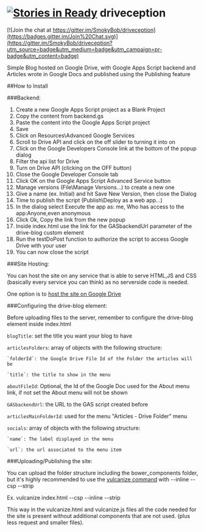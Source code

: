 [![Stories in Ready](https://badge.waffle.io/SmokyBob/driveception.png?label=ready&title=Ready)](https://waffle.io/SmokyBob/driveception)
driveception
============

[![Join the chat at https://gitter.im/SmokyBob/driveception](https://badges.gitter.im/Join%20Chat.svg)](https://gitter.im/SmokyBob/driveception?utm_source=badge&utm_medium=badge&utm_campaign=pr-badge&utm_content=badge)

Simple Blog hosted on Google Drive, with Google Apps Script backend and Articles wrote in Google Docs and published using the Publishing feature

##How to Install

###Backend:

1. Create a new Google Apps Script project as a Blank Project
2. Copy the content from backend.gs
3. Paste the content into the Google Apps Script project
4. Save
5. Click on Resources\Advanced Google Services
6. Scroll to Drive API and click on the off slider to turning it into on
7. Click on the Google Developers Console link at the bottom of the popup dialog
8. Filter the api list for Drive
9. Turn on Drive API (clicking on the OFF button)
10. Close the Google Developer Console tab
11. Click OK on the Google Apps Script Advanced Service button
12. Manage versions (File\Manage Versions...) to create a new one
13. Give a name (ex. Initial) and hit Save New Version, then close the Dialog
14. Time to publish the script (Publish\Deploy as a web app...)
15. In the dialog select Execute the app as: me, Who has access to the app:Anyone,even anonymous
16. Click Ok, Copy the link from the new popup
17. Inside index.html use the link for the GASbackendUrl parameter of the drive-blog custom element
18. Run the testDoPost function to authorize the script to access Google Drive with your user
17. You can now close the script

###Site Hosting:

You can host the site on any service that is able to serve HTML,JS and CSS (basically every service you can think) as no serverside code is needed.

One option is to [host the site on Google Drive](https://support.google.com/drive/answer/2881970?hl=en)


###Configuring the drive-blog element:

Before uploading files to the server, remember to configure the drive-blog element inside index.html


`blogTitle`: set the title you want your blog to have

`articlesFolders`: array of objects with the following structure:

    `folderId`: the Google Drive File Id of the Folder the articles will be

    `title`: the title to show in the menu

`aboutFileId`: Optional, the Id of the Google Doc used for the About menu link, if not set the About menu will not be shown

`GASbackendUrl`: the URL to the GAS script created before

`articlesMainFolderId`: used for the menu "Articles - Drive Folder" menu

`socials`: array of objects with the following structure:
  
    `name`: The label displayed in the menu
  
    `url`: the url associated to the menu item

###Uploading/Publishing the site:

You can upload the folder structure including the bower_components folder, but it's highly recommended to use the [vulcanize command](https://github.com/polymer/vulcanize) with --inline --csp --strip

Ex. vulcanize index.html --csp --inline --strip

This way in the vulcanize.html and vulcanize.js files all the code needed for the site is present without additional components that are not used. (plus less request and smaller files).
